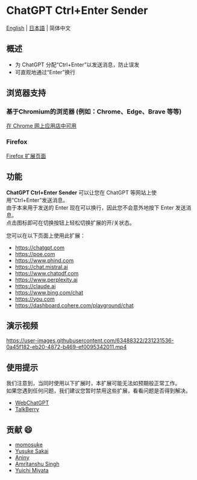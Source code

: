 # ChatGPT Ctrl+Enter Sender

[English](README.md) | [日本語](README_JA.md) | 简体中文

## 概述

* 为 ChatGPT 分配“Ctrl+Enter”以发送消息，防止误发
* 可直观地通过“Enter”换行

## 浏览器支持

### 基于Chromium的浏览器 (例如：Chrome、Edge、Brave 等等)
[在 Chrome 网上应用店中可用](https://chrome.google.com/webstore/detail/chatgpt-ctrl%20enter-sender/gbncgdhklmnckojlibfhdadpfbcdbnch)

### Firefox
[Firefox 扩展页面](https://github.com/masachika-kamada/ChatGPT-Ctrl-Enter-Sender/tree/firefox)

## 功能

**ChatGPT Ctrl+Enter Sender** 可以让您在 ChatGPT 等网站上使用“Ctrl+Enter”发送消息。<br>
由于本来用于发送的 Enter 现在可以换行，因此您不会意外地按下 Enter 发送消息。<br>
点击图标即可在切换按钮上轻松切换扩展的开/关状态。

您可以在以下页面上使用此扩展：

* <https://chatgpt.com>
* <https://poe.com>
* <https://www.phind.com>
* <https://chat.mistral.ai>
* <https://www.chatpdf.com>
* <https://www.perplexity.ai>
* <https://claude.ai>
* <https://www.bing.com/chat>
* <https://you.com>
* <https://dashboard.cohere.com/playground/chat>

## 演示视频

<https://user-images.githubusercontent.com/63488322/231231536-0a45f182-eb20-4872-b469-ef0095342011.mp4>

## 使用提示

我们注意到，当同时使用以下扩展时，本扩展可能无法如预期般正常工作。<br>
如果您遇到任何问题，我们建议您暂时禁用这些扩展，看看问题是否得到解决。

* [WebChatGPT](https://chrome.google.com/webstore/detail/webchatgpt-chatgpt-with-i/lpfemeioodjbpieminkklglpmhlngfcn)
* [TalkBerry](https://chrome.google.com/webstore/detail/talkberry-talk-to-chatgpt/facjhgcdnbfghhbnmfjgkncnbimfdakb)

## 贡献 :smile:

* [momosuke](https://github.com/ry0y4n)
* [Yusuke Sakai](https://github.com/ore88ore)
* [Aniny](https://github.com/Aniny21)
* [Amritanshu Singh](https://github.com/Amritanshu1912)
* [Yuichi Miyata](https://github.com/Juris710)
